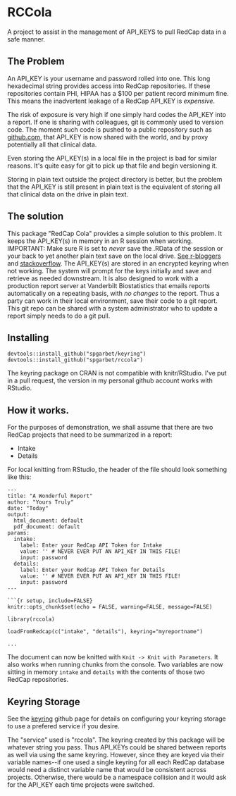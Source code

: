 # RCCola

A project to assist in the management of API_KEYS to pull RedCap data in a safe manner.

## The Problem

An API_KEY is your username and password rolled into one. This long hexadecimal string provides access into RedCap repositories. If these repositories contain PHI, HIPAA has a $100 per patient record minimum fine. This means the inadvertent leakage of a RedCap API_KEY is *expensive*.

The risk of exposure is very high if one simply hard codes the API_KEY into a report. If one is sharing with colleagues, git is commonly used to version code. The moment such code is pushed to a public repository such as [github.com](https://github.com), that API_KEY is now shared with the world, and by proxy potentially all that clinical data. 

Even storing the API_KEY(s) in a local file in the project is bad for similar reasons. It's quite easy for git to pick up that file and begin versioning it.

Storing in plain text outside the project directory is better, but the problem that the API_KEY is still present in plain text is the equivalent of storing all that clinical data on the drive in plain text. 

## The solution

This package "RedCap Cola" provides a simple solution to this problem. It keeps the API_KEY(s) in memory in an R session when working. IMPORTANT: Make sure R is set to *never* save the .RData of the session or your back to yet another plain text save on the local drive. [See r-bloggers](https://www.r-bloggers.com/2017/04/using-r-dont-save-your-workspace/) and [stackoverflow](https://stackoverflow.com/questions/4996090/how-to-disable-save-workspace-image-prompt-in-r). The API_KEY(s) are stored in an encrypted keyring when not working. The system will prompt for the keys initially and save and retrieve as needed downstream. It is also designed to work with a production report server at Vanderbilt Biostatistics that emails reports automatically on a repeating basis, with *no changes* to the report. Thus a party can work in their local environment, save their code to a git report. This git repo can be shared with a system administrator who to update a report simply needs to do a git pull.

## Installing

    devtools::install_github("spgarbet/keyring")
    devtools::install_github("spgarbet/rccola")
    
The keyring package on CRAN is not compatible with knitr/RStudio. I've put in a pull request, the version in my personal github account works with RStudio.

## How it works. 

For the purposes of demonstration, we shall assume that there are two RedCap projects that need to be summarized in a report:

  * Intake
  * Details
  
For local knitting from RStudio, the header of the file should look something like this:

    ---
    title: "A Wonderful Report"
    author: "Yours Truly"
    date: "Today"
    output:
      html_document: default
      pdf_document: default
    params:
      intake:
        label: Enter your RedCap API Token for Intake
        value: '' # NEVER EVER PUT AN API_KEY IN THIS FILE!
        input: password
      details:
        label: Enter your RedCap API Token for Details
        value: '' # NEVER EVER PUT AN API_KEY IN THIS FILE!
        input: password
    ---
    
    ```{r setup, include=FALSE}
    knitr::opts_chunk$set(echo = FALSE, warning=FALSE, message=FALSE)
    
    library(rccola)
    
    loadFromRedcap(c("intake", "details"), keyring="myreportname")
    
    ...
    
The document can now be knitted with `Knit -> Knit with Parameters`. It also works when running chunks from the console. Two variables are now sitting in memory `intake` and `details` with the contents of those two RedCap repositories.

## Keyring Storage

See the [keyring](https://github.com/r-lib/keyring) github page for details on configuring your keyring storage to use a prefered service if you desire.

The "service" used is "rccola". The keyring created by this package will be whatever string you pass. Thus API_KEYs could be shared between reports as well via using the same keyring. However, since they are keyed via their variable names--if one used a single keyring for all each RedCap database would need a distinct variable name that would be consistent across projects. Otherwise, there would be a namespace collision and it would ask for the API_KEY each time projects were switched.

    
